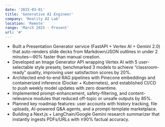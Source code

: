 ```yaml
---
date: '2025-03-01'
title: 'Generative AI Engineer'
company: 'Reality AI Lab'
location: 'Remote'
range: 'March 2025 - Present'
url: '#'
---
```


- Built a Presentation Generator service (FastAPI + Vertex AI + Gemini 2.0) that auto-renders slide decks from Markdown/JSON outlines in under 2 minutes—90% faster than manual creation.
- Developed an Image Generator API wrapping Vertex AI with 5 user-selectable style presets; benchmarked 3 models to achieve “classroom-ready” quality, improving user satisfaction scores by 20%.
- Architected end-to-end RAG pipelines with Pinecone embeddings and containerized inference (Docker + Kubernetes), and established CI/CD to push weekly model updates with zero downtime.
- Implemented prompt-enhancement, safety-filtering, and content-relevance modules that reduced off-topic or unsafe outputs by 85%.
- Planned key roadmap features: user accounts with history tracking, file uploads, AI-powered Q&A agents, and a prompt-template marketplace.
- Building a Next.js + LangChain/Google Gemini research summarizer that instantly ingests PDFs/URLs with ≥90% factual accuracy.